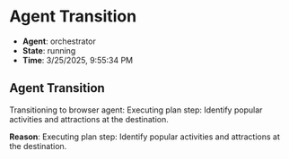 # Agent Transition

- **Agent**: orchestrator
- **State**: running
- **Time**: 3/25/2025, 9:55:34 PM

## Agent Transition

Transitioning to browser agent: Executing plan step: Identify popular activities and attractions at the destination.

**Reason**: Executing plan step: Identify popular activities and attractions at the destination.

